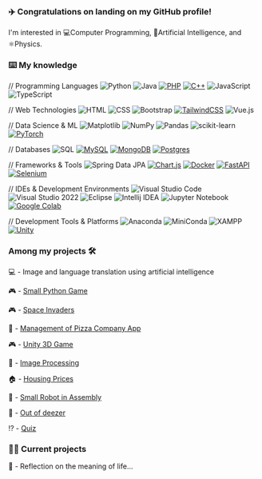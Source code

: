 ### ✈️ Congratulations on landing on my GitHub profile!

I'm interested in 💻Computer Programming, 🤖Artificial Intelligence, and ⚛️Physics.

### ⌨️ My knowledge

// Programming Languages
![Python](https://img.shields.io/badge/python-3670A0?style=for-the-badge&logo=python&logoColor=ffdd54) ![Java](https://img.shields.io/badge/Java-ED8B00?style=for-the-badge&logo=openjdk&logoColor=white) [![PHP](https://img.shields.io/badge/PHP-777BB4?style=for-the-badge&logo=php&logoColor=white)](#) [![C++](https://img.shields.io/badge/C++-%2300599C.svg?logo=c%2B%2B&logoColor=white)](#) ![JavaScript](https://img.shields.io/badge/javascript-%23323330.svg?style=for-the-badge&logo=javascript&logoColor=%23F7DF1E) ![TypeScript](https://img.shields.io/badge/typescript-%23007ACC.svg?style=for-the-badge&logo=typescript&logoColor=white)

// Web Technologies
![HTML](https://img.shields.io/badge/HTML-E34F26?style=for-the-badge&logo=html5&logoColor=white) ![CSS](https://img.shields.io/badge/CSS-1572B6?style=for-the-badge&logo=css3&logoColor=white) ![Bootstrap](https://img.shields.io/badge/bootstrap-%238511FA.svg?style=for-the-badge&logo=bootstrap&logoColor=white) [![TailwindCSS](https://img.shields.io/badge/Tailwind%20CSS-%2338B2AC.svg?logo=tailwind-css&logoColor=white)](#) ![Vue.js](https://img.shields.io/badge/vuejs-%2335495e.svg?style=for-the-badge&logo=vuedotjs&logoColor=%234FC08D)

// Data Science & ML
![Matplotlib](https://img.shields.io/badge/Matplotlib-%23ffffff.svg?style=for-the-badge&logo=Matplotlib&logoColor=black) ![NumPy](https://img.shields.io/badge/numpy-%23013243.svg?style=for-the-badge&logo=numpy&logoColor=white) ![Pandas](https://img.shields.io/badge/pandas-%23150458.svg?style=for-the-badge&logo=pandas&logoColor=white) ![scikit-learn](https://img.shields.io/badge/scikit--learn-%23F7931E.svg?style=for-the-badge&logo=scikit-learn&logoColor=white) [![PyTorch](https://img.shields.io/badge/PyTorch-ee4c2c?logo=pytorch&logoColor=white)](#)

// Databases
![SQL](https://img.shields.io/badge/sql-%2300f.svg?style=for-the-badge&logo=sql&logoColor=white) [![MySQL](https://img.shields.io/badge/MySQL-4479A1?logo=mysql&logoColor=fff)](#) [![MongoDB](https://img.shields.io/badge/MongoDB-%234ea94b.svg?logo=mongodb&logoColor=white)](#) [![Postgres](https://img.shields.io/badge/Postgres-%23316192.svg?logo=postgresql&logoColor=white)](#)

// Frameworks & Tools
![Spring Data JPA](https://img.shields.io/badge/Spring_data_jpa-6DB33F?style=for-the-badge&logo=SpringSecurity&logoColor=white) [![Chart.js](https://img.shields.io/badge/Chart.js-FF6384?logo=chartdotjs&logoColor=fff)](#) [![Docker](https://img.shields.io/badge/Docker-2496ED?logo=docker&logoColor=fff)](#) [![FastAPI](https://img.shields.io/badge/FastAPI-009485.svg?logo=fastapi&logoColor=white)](#) [![Selenium](https://img.shields.io/badge/Selenium-43B02A?logo=selenium&logoColor=fff)](#)

// IDEs & Development Environments
![Visual Studio Code](https://img.shields.io/badge/Visual%20Studio%20Code-0078d7.svg?style=for-the-badge&logo=visual-studio-code&logoColor=white) ![Visual Studio 2022](https://img.shields.io/badge/Visual%20Studio-5C2D91.svg?style=for-the-badge&logo=visual-studio&logoColor=purple) ![Eclipse](https://img.shields.io/badge/Eclipse-FE7A16.svg?style=for-the-badge&logo=Eclipse&logoColor=white) ![Intellij IDEA](https://img.shields.io/badge/Intellij%20Idea-000?logo=intellij-idea&style=for-the-badge) ![Jupyter Notebook](https://img.shields.io/badge/jupyter-%23FA0F00.svg?style=for-the-badge&logo=jupyter&logoColor=white) [![Google Colab](https://img.shields.io/badge/Google%20Colab-F9AB00?logo=googlecolab&logoColor=fff)](#)

// Development Tools & Platforms
![Anaconda](https://img.shields.io/badge/Anaconda-%2344A833.svg?style=for-the-badge&logo=anaconda&logoColor=white) ![MiniConda](https://img.shields.io/badge/miniconda-%2344A833.svg?style=for-the-badge&logo=anaconda&logoColor=white) ![XAMPP](https://img.shields.io/badge/XAMPP-FB7A24.svg?style=for-the-badge&logo=XAMPP&logoColor=white) [![Unity](https://img.shields.io/badge/Unity-%23000000.svg?logo=unity&logoColor=white)](#)


### Among my projects 🛠️

💻 - Image and language translation using artificial intelligence

🎮 - [Small Python Game](https://github.com/michel-ch/chronoSpy)

🎮 - [Space Invaders](https://github.com/michel-ch/SpaceInvaders)

🍕 - [Management of Pizza Company App](https://github.com/michel-ch/pizza)

🎮 - [Unity 3D Game](https://github.com/michel-ch/unityXR)

🎦 - [Image Processing](https://github.com/michel-ch/traitement-images)

🏠 - [Housing Prices](https://github.com/michel-ch/HousingPrices)

🤖 - [Small Robot in Assembly](https://github.com/michel-ch/ASM-EvalBot)

🎵 - [Out of deezer](https://github.com/michel-ch/musicDownloader)

⁉️ - [Quiz](https://github.com/michel-ch/quiz-app)

### 👷‍♂️ Current projects

🧠 - Reflection on the meaning of life...
